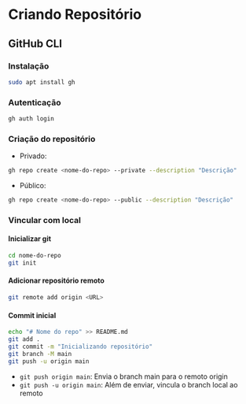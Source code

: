 # Criando Repositório

## GitHub CLI
### Instalação
```bash
sudo apt install gh
```

### Autenticação
```bash
gh auth login
```

### Criação do repositório
- Privado:
```bash
gh repo create <nome-do-repo> --private --description "Descrição"
```

- Público:
```bash
gh repo create <nome-do-repo> --public --description "Descrição"
```

### Vincular com local
#### Inicializar git
```bash
cd nome-do-repo
git init
```

#### Adicionar repositório remoto
```bash
git remote add origin <URL>
```

#### Commit inicial
```bash
echo "# Nome do repo" >> README.md
git add .
git commit -m "Inicializando repositório"
git branch -M main
git push -u origin main
```

- `git push origin main`: Envia o branch main para o remoto origin
- `git push -u origin main`: Além de enviar, vincula o branch local ao remoto